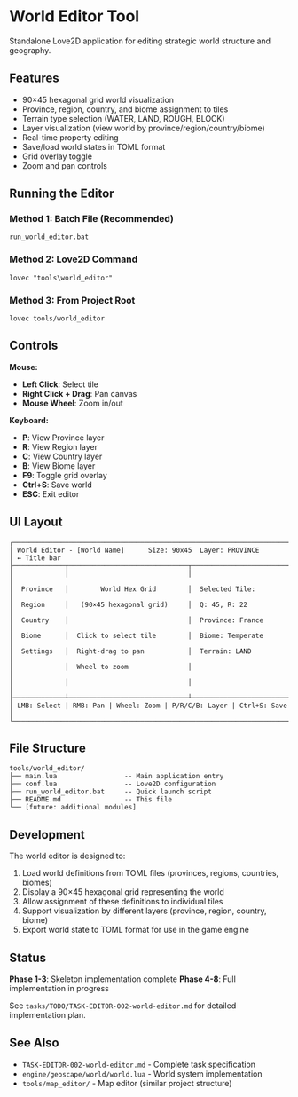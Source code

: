 # World Editor Tool

Standalone Love2D application for editing strategic world structure and geography.

## Features

- 90×45 hexagonal grid world visualization
- Province, region, country, and biome assignment to tiles
- Terrain type selection (WATER, LAND, ROUGH, BLOCK)
- Layer visualization (view world by province/region/country/biome)
- Real-time property editing
- Save/load world states in TOML format
- Grid overlay toggle
- Zoom and pan controls

## Running the Editor

### Method 1: Batch File (Recommended)
```
run_world_editor.bat
```

### Method 2: Love2D Command
```
lovec "tools\world_editor"
```

### Method 3: From Project Root
```
lovec tools/world_editor
```

## Controls

**Mouse:**
- **Left Click**: Select tile
- **Right Click + Drag**: Pan canvas
- **Mouse Wheel**: Zoom in/out

**Keyboard:**
- **P**: View Province layer
- **R**: View Region layer
- **C**: View Country layer
- **B**: View Biome layer
- **F9**: Toggle grid overlay
- **Ctrl+S**: Save world
- **ESC**: Exit editor

## UI Layout

```
┌──────────────────────────────────────────────────────────────────────┐
│ World Editor - [World Name]      Size: 90x45  Layer: PROVINCE       │ ← Title bar
├─────────────┬──────────────────────────────┬─────────────────────────┤
│             │                              │                         │
│  Province   │        World Hex Grid        │  Selected Tile:         │
│  Region     │   (90×45 hexagonal grid)     │  Q: 45, R: 22          │
│  Country    │                              │  Province: France       │
│  Biome      │  Click to select tile        │  Biome: Temperate       │
│  Settings   │  Right-drag to pan           │  Terrain: LAND          │
│             │  Wheel to zoom               │                         │
│             │                              │                         │
├─────────────┴──────────────────────────────┴─────────────────────────┤
│ LMB: Select | RMB: Pan | Wheel: Zoom | P/R/C/B: Layer | Ctrl+S: Save │
└──────────────────────────────────────────────────────────────────────┘
```

## File Structure

```
tools/world_editor/
├── main.lua                 -- Main application entry
├── conf.lua                 -- Love2D configuration
├── run_world_editor.bat     -- Quick launch script
├── README.md                -- This file
└── [future: additional modules]
```

## Development

The world editor is designed to:
1. Load world definitions from TOML files (provinces, regions, countries, biomes)
2. Display a 90×45 hexagonal grid representing the world
3. Allow assignment of these definitions to individual tiles
4. Support visualization by different layers (province, region, country, biome)
5. Export world state to TOML format for use in the game engine

## Status

**Phase 1-3**: Skeleton implementation complete
**Phase 4-8**: Full implementation in progress

See `tasks/TODO/TASK-EDITOR-002-world-editor.md` for detailed implementation plan.

## See Also

- `TASK-EDITOR-002-world-editor.md` - Complete task specification
- `engine/geoscape/world/world.lua` - World system implementation
- `tools/map_editor/` - Map editor (similar project structure)

